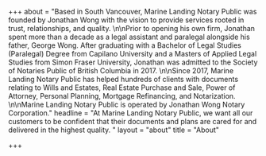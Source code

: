 +++
about = "Based in South Vancouver, Marine Landing Notary Public was founded by Jonathan Wong with the vision to provide services rooted in trust, relationships, and quality. \n\nPrior to opening his own firm, Jonathan spent more than a decade as a legal assistant and paralegal alongside his father, George Wong. After graduating with a Bachelor of Legal Studies (Paralegal) Degree from Capilano University and a Masters of Applied Legal Studies from Simon Fraser University, Jonathan was admitted to the Society of Notaries Public of British Columbia in 2017. \n\nSince 2017, Marine Landing Notary Public has helped hundreds of clients with documents relating to Wills and Estates, Real Estate Purchase and Sale, Power of Attorney, Personal Planning, Mortgage Refinancing, and Notarization. \n\nMarine Landing Notary Public is operated by Jonathan Wong Notary Corporation."
headline = "At Marine Landing Notary Public, we want all our customers to be confident that their documents and plans are cared for and delivered in the highest quality. "
layout = "about"
title = "About"

+++
